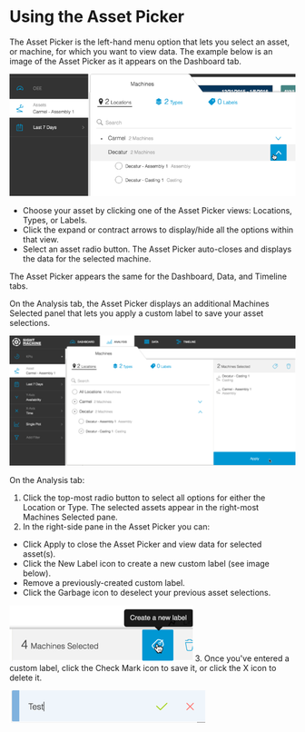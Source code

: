 # Using the Asset Picker

The Asset Picker is the left-hand menu option that lets you select an asset, or machine, for which you want to view data. The example below is an image of the Asset Picker as it appears on the Dashboard tab.

![](/assets/assetPicker1a7_24_16.png)

* Choose your asset by clicking one of the Asset Picker views: Locations, Types, or Labels. 
* Click the expand or contract arrows to display\/hide all the options within that view.
* Select an asset radio button. The Asset Picker auto-closes and displays the data for the selected machine.

The Asset Picker appears the same for the Dashboard, Data, and Timeline tabs.

On the Analysis tab, the Asset Picker displays an additional Machines Selected panel that lets you apply a custom label to save your asset selections.

![](/assets/assetPickerAnalysisTab.png)

On the Analysis tab:

1. Click the top-most radio button to select all options for either the Location or Type. The selected assets appear in the right-most Machines Selected pane.
2. In the right-side pane in the Asset Picker you can:

  * Click Apply to close the Asset Picker and view data for selected asset\(s\).
  * Click the New Label icon to create a new custom label \(see image below\).
  * Remove a previously-created custom label.
  * Click the Garbage icon to deselect your previous asset selections.

  ![](/assets/analysisTabLabelName.png)
  3. Once you've entered a custom label, click the Check Mark icon to save it, or click the X icon to delete it.

  ![](assetSelectorNewLabel2.png)


